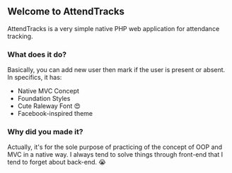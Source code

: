 ## Welcome to AttendTracks

AttendTracks is a very simple native PHP web application for attendance tracking. 

### What does it do?

Basically, you can add new user then mark if the user is present or absent.
In specifics, it has:

* Native MVC Concept
* Foundation Styles
* Cute Raleway Font  :heart_eyes:
* Facebook-inspired theme

### Why did you made it?

Actually, it's for the sole purpose of practicing of the concept of OOP and MVC in a native way.
I always tend to solve things through front-end that I tend to forget about back-end.  :sob:
